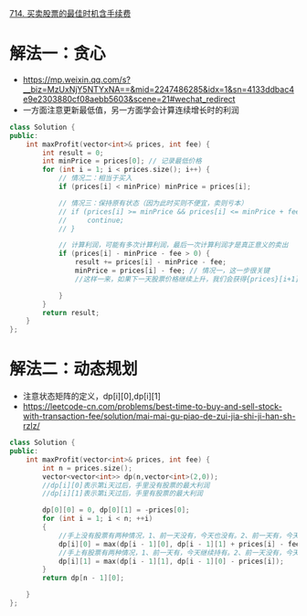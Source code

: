 [714. 买卖股票的最佳时机含手续费](https://leetcode-cn.com/problems/best-time-to-buy-and-sell-stock-with-transaction-fee/)


# 解法一：贪心
- https://mp.weixin.qq.com/s?__biz=MzUxNjY5NTYxNA==&mid=2247486285&idx=1&sn=4133ddbac4e9e2303880cf08aebb5603&scene=21#wechat_redirect
- 一方面注意更新最低值，另一方面学会计算连续增长时的利润


```C++
class Solution {
public:
    int maxProfit(vector<int>& prices, int fee) {
        int result = 0;
        int minPrice = prices[0]; // 记录最低价格
        for (int i = 1; i < prices.size(); i++) {
            // 情况二：相当于买入
            if (prices[i] < minPrice) minPrice = prices[i]; 

            // 情况三：保持原有状态（因为此时买则不便宜，卖则亏本）
            // if (prices[i] >= minPrice && prices[i] <= minPrice + fee) {
            //     continue;
            // }

            // 计算利润，可能有多次计算利润，最后一次计算利润才是真正意义的卖出
            if (prices[i] - minPrice - fee > 0) {
                result += prices[i] - minPrice - fee; 
                minPrice = prices[i] - fee; // 情况一，这一步很关键
                //这样一来，如果下一天股票价格继续上升，我们会获得{prices}[i+1] - {prices}[i]prices[i+1]−prices[i] 的收益。

            }
        }
        return result;
    }
};
```


# 解法二：动态规划
- 注意状态矩阵的定义，dp[i][0],dp[i][1]
- https://leetcode-cn.com/problems/best-time-to-buy-and-sell-stock-with-transaction-fee/solution/mai-mai-gu-piao-de-zui-jia-shi-ji-han-sh-rzlz/
```c++
class Solution {
public:
    int maxProfit(vector<int>& prices, int fee) {
        int n = prices.size();
        vector<vector<int>> dp(n,vector<int>(2,0));
        //dp[i][0]表示第i天过后，手里没有股票的最大利润
        //dp[i][1]表示第i天过后，手里有股票的最大利润

        dp[0][0] = 0, dp[0][1] = -prices[0];
        for (int i = 1; i < n; ++i) 
        {
            //手上没有股票有两种情况，1、前一天没有，今天也没有。2、前一天有，今天卖了。
            dp[i][0] = max(dp[i - 1][0], dp[i - 1][1] + prices[i] - fee);
            //手上有股票有两种情况，1、前一天有，今天继续持有。2、前一天没有，今天买了。
            dp[i][1] = max(dp[i - 1][1], dp[i - 1][0] - prices[i]);
        }
        return dp[n - 1][0];

    }
};
```